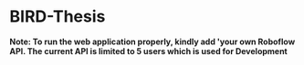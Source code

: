 # BIRD-Thesis

**Note: To run the web application properly, kindly add 'your own Roboflow API. The current API is limited to 5 users which is used for Development**
